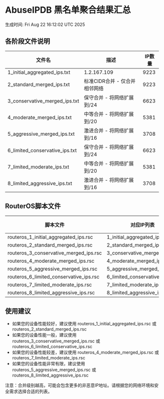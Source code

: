 # AbuseIPDB 黑名单聚合结果汇总
生成时间: Fri Aug 22 16:12:02 UTC 2025

## 各阶段文件说明

| 文件名 | 描述 | IP数量 |
|--------|------|--------|
| 1_initial_aggregated_ips.txt | 1.2.167.109 | 9223 |
| 2_standard_merged_ips.txt | 标准CIDR合并 - 仅合并相邻网络 | 9223 |
| 3_conservative_merged_ips.txt | 保守合并 - 将网络扩展到/24 | 6623 |
| 4_moderate_merged_ips.txt | 中等合并 - 将网络扩展到/20 | 5381 |
| 5_aggressive_merged_ips.txt | 激进合并 - 将网络扩展到/16 | 3708 |
| 6_limited_conservative_ips.txt | 保守合并 - 将网络扩展到/24 | 6623 |
| 7_limited_moderate_ips.txt | 中等合并 - 将网络扩展到/20 | 5381 |
| 8_limited_aggressive_ips.txt | 激进合并 - 将网络扩展到/16 | 3708 |

## RouterOS脚本文件

| 脚本文件 | 对应IP列表 | IP数量 |
|----------|------------|--------|
| routeros_1_initial_aggregated_ips.rsc | 1_initial_aggregated_ips.txt | 9223 |
| routeros_2_standard_merged_ips.rsc | 2_standard_merged_ips.txt | 9223 |
| routeros_3_conservative_merged_ips.rsc | 3_conservative_merged_ips.txt | 6623 |
| routeros_4_moderate_merged_ips.rsc | 4_moderate_merged_ips.txt | 5381 |
| routeros_5_aggressive_merged_ips.rsc | 5_aggressive_merged_ips.txt | 3708 |
| routeros_6_limited_conservative_ips.rsc | 6_limited_conservative_ips.txt | 6623 |
| routeros_7_limited_moderate_ips.rsc | 7_limited_moderate_ips.txt | 5381 |
| routeros_8_limited_aggressive_ips.rsc | 8_limited_aggressive_ips.txt | 3708 |

## 使用建议

- 如果您的设备性能较好，建议使用 routeros_1_initial_aggregated_ips.rsc 或 routeros_2_standard_merged_ips.rsc
- 如果您的设备性能一般，建议使用 routeros_3_conservative_merged_ips.rsc 或 routeros_6_limited_conservative_ips.rsc
- 如果您的设备性能较差，建议使用 routeros_4_moderate_merged_ips.rsc 或 routeros_7_limited_moderate_ips.rsc
- 如果您的设备性能非常有限，建议使用 routeros_5_aggressive_merged_ips.rsc 或 routeros_8_limited_aggressive_ips.rsc

注意：合并级别越高，可能会包含更多的非恶意IP地址。请根据您的网络环境和安全需求选择合适的列表。
